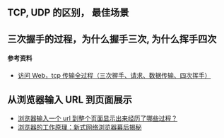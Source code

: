 ## TCP, UDP 的区别， 最佳场景

## 三次握手的过程，为什么握手三次, 为什么挥手四次

#### 参考资料

- [访问 Web，tcp 传输全过程（三次握手、请求、数据传输、四次挥手）](https://blog.csdn.net/sinat_21455985/article/details/53508115)

## 从浏览器输入 URL 到页面展示

- [浏览器输入一个 url 到整个页面显示出来经历了哪些过程？](https://blog.csdn.net/weixin_34348174/article/details/93722583)
- [浏览器的工作原理：新式网络浏览器幕后揭秘](https://www.html5rocks.com/zh/tutorials/internals/howbrowserswork/)
